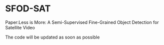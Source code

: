 # SFOD-SAT
Paper:Less is More: A Semi-Supervised Fine-Grained Object Detection for Satellite Video

The code will be updated as soon as possible
